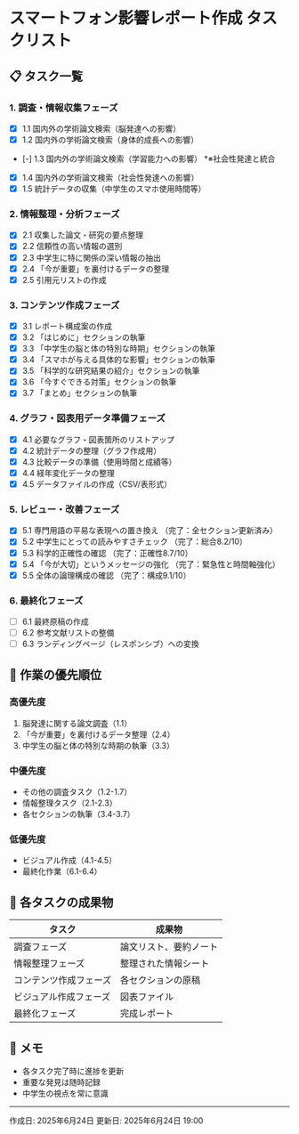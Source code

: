 # スマートフォン影響レポート作成 タスクリスト

## 📋 タスク一覧

### 1. 調査・情報収集フェーズ
- [x] 1.1 国内外の学術論文検索（脳発達への影響）
- [x] 1.2 国内外の学術論文検索（身体的成長への影響）
- [-] 1.3 国内外の学術論文検索（学習能力への影響） *※社会性発達と統合
- [x] 1.4 国内外の学術論文検索（社会性発達への影響）
- [x] 1.5 統計データの収集（中学生のスマホ使用時間等）

### 2. 情報整理・分析フェーズ
- [x] 2.1 収集した論文・研究の要点整理
- [x] 2.2 信頼性の高い情報の選別
- [x] 2.3 中学生に特に関係の深い情報の抽出
- [x] 2.4 「今が重要」を裏付けるデータの整理
- [x] 2.5 引用元リストの作成

### 3. コンテンツ作成フェーズ
- [x] 3.1 レポート構成案の作成
- [x] 3.2 「はじめに」セクションの執筆
- [x] 3.3 「中学生の脳と体の特別な時期」セクションの執筆
- [x] 3.4 「スマホが与える具体的な影響」セクションの執筆
- [x] 3.5 「科学的な研究結果の紹介」セクションの執筆
- [x] 3.6 「今すぐできる対策」セクションの執筆
- [x] 3.7 「まとめ」セクションの執筆

### 4. グラフ・図表用データ準備フェーズ
- [x] 4.1 必要なグラフ・図表箇所のリストアップ
- [x] 4.2 統計データの整理（グラフ作成用）
- [x] 4.3 比較データの準備（使用時間と成績等）
- [x] 4.4 経年変化データの整理
- [x] 4.5 データファイルの作成（CSV/表形式）

### 5. レビュー・改善フェーズ
- [x] 5.1 専門用語の平易な表現への置き換え （完了：全セクション更新済み）
- [x] 5.2 中学生にとっての読みやすさチェック （完了：総合8.2/10）
- [x] 5.3 科学的正確性の確認 （完了：正確性8.7/10）
- [x] 5.4 「今が大切」というメッセージの強化 （完了：緊急性と時間軸強化）
- [x] 5.5 全体の論理構成の確認 （完了：構成9.1/10）

### 6. 最終化フェーズ
- [ ] 6.1 最終原稿の作成
- [ ] 6.2 参考文献リストの整備
- [ ] 6.3 ランディングページ（レスポンシブ）への変換

## 📅 作業の優先順位

### 高優先度
1. 脳発達に関する論文調査（1.1）
2. 「今が重要」を裏付けるデータ整理（2.4）
3. 中学生の脳と体の特別な時期の執筆（3.3）

### 中優先度
- その他の調査タスク（1.2-1.7）
- 情報整理タスク（2.1-2.3）
- 各セクションの執筆（3.4-3.7）

### 低優先度
- ビジュアル作成（4.1-4.5）
- 最終化作業（6.1-6.4）

## 🎯 各タスクの成果物

| タスク | 成果物 |
|--------|--------|
| 調査フェーズ | 論文リスト、要約ノート |
| 情報整理フェーズ | 整理された情報シート |
| コンテンツ作成フェーズ | 各セクションの原稿 |
| ビジュアル作成フェーズ | 図表ファイル |
| 最終化フェーズ | 完成レポート |

## 📝 メモ
- 各タスク完了時に進捗を更新
- 重要な発見は随時記録
- 中学生の視点を常に意識

---
作成日: 2025年6月24日
更新日: 2025年6月24日 19:00
